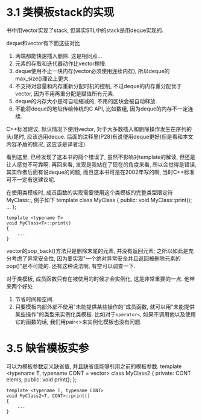 # 3.1 类模板stack的实现 #

书中用vector实现了stack, 但其实STL中的stack是用deque实现的.

deque和vector有下面这些对比
1. 两端都能快速插入删除. 这是相同点...
2. 元素的存取和迭代器动作比vector稍慢.
3. deque使用不止一块内存(vector必须使用连续内存), 所以deque的max_size()理论上更大.
4. 不支持对容量和内存重新分配时机的控制, 不过deque的内存重分配优于vector, 因为不用再重分配是赋值所有元素.
5. deque的内存大小是可自动缩减的, 不用的区块会被自动释放.
6. 不能将deque的地址传给传统的C API, 比如数组, 因为deque的内存不一定连续.

C++标准建议, 默认情况下使用vector, 对于大多数插入和删除操作发生在序列的头/尾时, 应该选用deque. 后面的注释里(P28)有说使用deque更好(但是看和本文内容矛盾的情况, 这应该是译者注).

看到这里, 已经发现了这本书的两个错误了, 虽然不影响对template的解读, 但还是让人感觉不可靠啊.
再回来看, 发现是我站在了现在的角度来看, 所以会觉得是错误, 其实作者后面有说deque的问题, 而且这本书可是在2002年写的啊, 当时C++标准可不一定有这建议呢.

在使用类模板时, 成员函数的实现需要使用这个类模板的完整类型限定符MyClass<T>::, 例子如下
    template <typename T>
    class MyClass
    {
    public:
        void MyClass<T>::print();
        ...
    };

    template <typename T>
    void MyClass<T>::print()
    {
        ...
    }

vector的pop_back()方法只是删除末尾的元素, 并没有返回元素; 之所以如此是充分考虑了异常安全性, 因为要实现"一个绝对异常安全并且返回被删除元素的pop()"是不可能的. 还有这种说法啊, 有空可以调查一下.

对于类模板, 成员函数只有在被使用的时候才会实例化, 这是非常重要的一点. 他带来两个好处
1. 节省时间和空间.
2. 只要模板内部外部不使用"未能提供某些操作的"成员函数, 就可以用"未能提供某些操作"的类型来实例化类模板. 比如对于`operator<`, 如果不调用他以及使用它的函数的话, 我们用pair<>来实例化模板也没有问题.

# 3.5 缺省模板实参 #

可以为模板参数定义缺省值, 并且缺省值能够引用之前的模板参数.
    template <typename T, typename CONT = vector<T>>
    class MyClass2
    {
    private:
        CONT elems;
    public:
        void print();
    };

    template <typename T, typename CONT>
    void MyClass2<T, CONT>::print()
    {
        ...
    }

